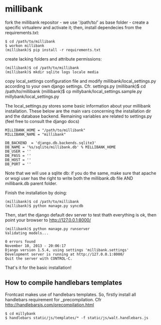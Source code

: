 millibank
=========

fork the millibank repositor - we use '/path/to/' as base folder - create a specific virtualenv and activate it;
then, install dependecies from the requirements.txt:
	
	$ cd /path/to/millibank
	$ workon millibank
	(millibank)$ pip install -r requirements.txt

create lacking folders and attribute permissions:

	(millibank)$ cd /path/to/millibank
	(millibank)$ mkdir sqlite logs locale media

copy local_settings configuration file and modify millibank/local_settings.py according to your own django settings. Cfr. settings.py 
	(millibank)$ cd /path/to/millibank
	(millibank)$ cp millybank/local_settings.sample.py millybank/local_settings.py 

The local_settings.py stores some basic information about your millibank installation.
These below are the main vars concerning the installation dir and the database backend.
Remaining variables are related to settings.py (feel free to consult the django docs)
	
	MILLIBANK_HOME = "/path/to/millibank"
	MILLIBANK_NAME = "millibank"
	
	DB_BACKEND	= 'django.db.backends.sqlite3'
	DB_NAME	= '%s/sqlite/millibank.db' % MILLIBANK_HOME
	DB_USER = ''
	DB_PASS = ''
	DB_HOST = ''
	DB_PORT	= ''

Note that we will use a sqlite db: if you do the same, make sure that apache or wsgi user
has the right to write both the millibank.db file AND millibank.db parent folder.

Finish the installation by doing:

	(millibank)$ cd /path/to/millibank
	(millibank)$ python manage.py syncdb

Then, start the django default dev server to test thath everything is ok, then point your browser to http://127.0.0.1:8000/

	(millibank)$ python manage.py runserver
	Validating models...

	0 errors found
	November 10, 2013 - 20:06:17
	Django version 1.5.4, using settings 'millibank.settings'
	Development server is running at http://127.0.0.1:8000/
	Quit the server with CONTROL-C.
	
That's it for the basic installation!


How to compile handlebars templates
---
Frontcast makes use of handlebars templates.
So, firstly install all handlebars requirement for _precompilation. Cfr http://handlebarsjs.com/precompilation.html

	$ cd millybank
	$ handlebars static/js/templates/* -f static/js/walt.handlebars.js

